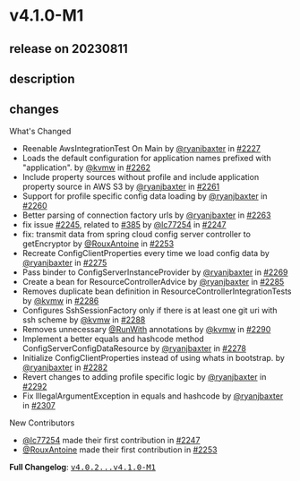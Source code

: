 # v4.1.0-M1

## release on 20230811

## description

## changes

What's Changed

* Reenable AwsIntegrationTest On Main by <a class="user-mention notranslate" data-hovercard-type="user" data-hovercard-url="/users/ryanjbaxter/hovercard" data-octo-click="hovercard-link-click" data-octo-dimensions="link_type:self" href="https://github.com/ryanjbaxter">@ryanjbaxter</a> in <a class="issue-link js-issue-link" data-error-text="Failed to load title" data-id="1576255726" data-permission-text="Title is private" data-url="https://github.com/spring-cloud/spring-cloud-config/issues/2227" data-hovercard-type="pull_request" data-hovercard-url="/spring-cloud/spring-cloud-config/pull/2227/hovercard" href="https://github.com/spring-cloud/spring-cloud-config/pull/2227">#2227</a>
* Loads the default configuration for application names prefixed with "application". by <a class="user-mention notranslate" data-hovercard-type="user" data-hovercard-url="/users/kvmw/hovercard" data-octo-click="hovercard-link-click" data-octo-dimensions="link_type:self" href="https://github.com/kvmw">@kvmw</a> in <a class="issue-link js-issue-link" data-error-text="Failed to load title" data-id="1694322229" data-permission-text="Title is private" data-url="https://github.com/spring-cloud/spring-cloud-config/issues/2262" data-hovercard-type="pull_request" data-hovercard-url="/spring-cloud/spring-cloud-config/pull/2262/hovercard" href="https://github.com/spring-cloud/spring-cloud-config/pull/2262">#2262</a>
* Include property sources without profile and include application property source in AWS S3 by <a class="user-mention notranslate" data-hovercard-type="user" data-hovercard-url="/users/ryanjbaxter/hovercard" data-octo-click="hovercard-link-click" data-octo-dimensions="link_type:self" href="https://github.com/ryanjbaxter">@ryanjbaxter</a> in <a class="issue-link js-issue-link" data-error-text="Failed to load title" data-id="1693214542" data-permission-text="Title is private" data-url="https://github.com/spring-cloud/spring-cloud-config/issues/2261" data-hovercard-type="pull_request" data-hovercard-url="/spring-cloud/spring-cloud-config/pull/2261/hovercard" href="https://github.com/spring-cloud/spring-cloud-config/pull/2261">#2261</a>
* Support for profile specific config data loading by <a class="user-mention notranslate" data-hovercard-type="user" data-hovercard-url="/users/ryanjbaxter/hovercard" data-octo-click="hovercard-link-click" data-octo-dimensions="link_type:self" href="https://github.com/ryanjbaxter">@ryanjbaxter</a> in <a class="issue-link js-issue-link" data-error-text="Failed to load title" data-id="1692442384" data-permission-text="Title is private" data-url="https://github.com/spring-cloud/spring-cloud-config/issues/2260" data-hovercard-type="pull_request" data-hovercard-url="/spring-cloud/spring-cloud-config/pull/2260/hovercard" href="https://github.com/spring-cloud/spring-cloud-config/pull/2260">#2260</a>
* Better parsing of connection factory urls by <a class="user-mention notranslate" data-hovercard-type="user" data-hovercard-url="/users/ryanjbaxter/hovercard" data-octo-click="hovercard-link-click" data-octo-dimensions="link_type:self" href="https://github.com/ryanjbaxter">@ryanjbaxter</a> in <a class="issue-link js-issue-link" data-error-text="Failed to load title" data-id="1696511065" data-permission-text="Title is private" data-url="https://github.com/spring-cloud/spring-cloud-config/issues/2263" data-hovercard-type="pull_request" data-hovercard-url="/spring-cloud/spring-cloud-config/pull/2263/hovercard" href="https://github.com/spring-cloud/spring-cloud-config/pull/2263">#2263</a>
* fix issue <a class="issue-link js-issue-link" data-error-text="Failed to load title" data-id="1656903266" data-permission-text="Title is private" data-url="https://github.com/spring-cloud/spring-cloud-config/issues/2245" data-hovercard-type="issue" data-hovercard-url="/spring-cloud/spring-cloud-config/issues/2245/hovercard" href="https://github.com/spring-cloud/spring-cloud-config/issues/2245">#2245</a>, related to <a class="issue-link js-issue-link" data-error-text="Failed to load title" data-id="151718092" data-permission-text="Title is private" data-url="https://github.com/spring-cloud/spring-cloud-config/issues/385" data-hovercard-type="issue" data-hovercard-url="/spring-cloud/spring-cloud-config/issues/385/hovercard" href="https://github.com/spring-cloud/spring-cloud-config/issues/385">#385</a> by <a class="user-mention notranslate" data-hovercard-type="user" data-hovercard-url="/users/lc77254/hovercard" data-octo-click="hovercard-link-click" data-octo-dimensions="link_type:self" href="https://github.com/lc77254">@lc77254</a> in <a class="issue-link js-issue-link" data-error-text="Failed to load title" data-id="1656997957" data-permission-text="Title is private" data-url="https://github.com/spring-cloud/spring-cloud-config/issues/2247" data-hovercard-type="pull_request" data-hovercard-url="/spring-cloud/spring-cloud-config/pull/2247/hovercard" href="https://github.com/spring-cloud/spring-cloud-config/pull/2247">#2247</a>
* fix: transmit data from spring cloud config server controller to getEncryptor by <a class="user-mention notranslate" data-hovercard-type="user" data-hovercard-url="/users/RouxAntoine/hovercard" data-octo-click="hovercard-link-click" data-octo-dimensions="link_type:self" href="https://github.com/RouxAntoine">@RouxAntoine</a> in <a class="issue-link js-issue-link" data-error-text="Failed to load title" data-id="1670195706" data-permission-text="Title is private" data-url="https://github.com/spring-cloud/spring-cloud-config/issues/2253" data-hovercard-type="pull_request" data-hovercard-url="/spring-cloud/spring-cloud-config/pull/2253/hovercard" href="https://github.com/spring-cloud/spring-cloud-config/pull/2253">#2253</a>
* Recreate ConfigClientProperties every time we load config data by <a class="user-mention notranslate" data-hovercard-type="user" data-hovercard-url="/users/ryanjbaxter/hovercard" data-octo-click="hovercard-link-click" data-octo-dimensions="link_type:self" href="https://github.com/ryanjbaxter">@ryanjbaxter</a> in <a class="issue-link js-issue-link" data-error-text="Failed to load title" data-id="1737223983" data-permission-text="Title is private" data-url="https://github.com/spring-cloud/spring-cloud-config/issues/2275" data-hovercard-type="pull_request" data-hovercard-url="/spring-cloud/spring-cloud-config/pull/2275/hovercard" href="https://github.com/spring-cloud/spring-cloud-config/pull/2275">#2275</a>
* Pass binder to ConfigServerInstanceProvider by <a class="user-mention notranslate" data-hovercard-type="user" data-hovercard-url="/users/ryanjbaxter/hovercard" data-octo-click="hovercard-link-click" data-octo-dimensions="link_type:self" href="https://github.com/ryanjbaxter">@ryanjbaxter</a> in <a class="issue-link js-issue-link" data-error-text="Failed to load title" data-id="1718675941" data-permission-text="Title is private" data-url="https://github.com/spring-cloud/spring-cloud-config/issues/2269" data-hovercard-type="pull_request" data-hovercard-url="/spring-cloud/spring-cloud-config/pull/2269/hovercard" href="https://github.com/spring-cloud/spring-cloud-config/pull/2269">#2269</a>
* Create a bean for ResourceControllerAdvice by <a class="user-mention notranslate" data-hovercard-type="user" data-hovercard-url="/users/ryanjbaxter/hovercard" data-octo-click="hovercard-link-click" data-octo-dimensions="link_type:self" href="https://github.com/ryanjbaxter">@ryanjbaxter</a> in <a class="issue-link js-issue-link" data-error-text="Failed to load title" data-id="1755243502" data-permission-text="Title is private" data-url="https://github.com/spring-cloud/spring-cloud-config/issues/2285" data-hovercard-type="pull_request" data-hovercard-url="/spring-cloud/spring-cloud-config/pull/2285/hovercard" href="https://github.com/spring-cloud/spring-cloud-config/pull/2285">#2285</a>
* Removes duplicate bean definition in ResourceControllerIntegrationTests by <a class="user-mention notranslate" data-hovercard-type="user" data-hovercard-url="/users/kvmw/hovercard" data-octo-click="hovercard-link-click" data-octo-dimensions="link_type:self" href="https://github.com/kvmw">@kvmw</a> in <a class="issue-link js-issue-link" data-error-text="Failed to load title" data-id="1756217744" data-permission-text="Title is private" data-url="https://github.com/spring-cloud/spring-cloud-config/issues/2286" data-hovercard-type="pull_request" data-hovercard-url="/spring-cloud/spring-cloud-config/pull/2286/hovercard" href="https://github.com/spring-cloud/spring-cloud-config/pull/2286">#2286</a>
* Configures SshSessionFactory only if there is at least one git uri with ssh scheme by <a class="user-mention notranslate" data-hovercard-type="user" data-hovercard-url="/users/kvmw/hovercard" data-octo-click="hovercard-link-click" data-octo-dimensions="link_type:self" href="https://github.com/kvmw">@kvmw</a> in <a class="issue-link js-issue-link" data-error-text="Failed to load title" data-id="1757170916" data-permission-text="Title is private" data-url="https://github.com/spring-cloud/spring-cloud-config/issues/2288" data-hovercard-type="pull_request" data-hovercard-url="/spring-cloud/spring-cloud-config/pull/2288/hovercard" href="https://github.com/spring-cloud/spring-cloud-config/pull/2288">#2288</a>
* Removes unnecessary <a class="user-mention notranslate" data-hovercard-type="organization" data-hovercard-url="/orgs/RunWith/hovercard" data-octo-click="hovercard-link-click" data-octo-dimensions="link_type:self" href="https://github.com/RunWith">@RunWith</a> annotations by <a class="user-mention notranslate" data-hovercard-type="user" data-hovercard-url="/users/kvmw/hovercard" data-octo-click="hovercard-link-click" data-octo-dimensions="link_type:self" href="https://github.com/kvmw">@kvmw</a> in <a class="issue-link js-issue-link" data-error-text="Failed to load title" data-id="1758218807" data-permission-text="Title is private" data-url="https://github.com/spring-cloud/spring-cloud-config/issues/2290" data-hovercard-type="pull_request" data-hovercard-url="/spring-cloud/spring-cloud-config/pull/2290/hovercard" href="https://github.com/spring-cloud/spring-cloud-config/pull/2290">#2290</a>
* Implement a better equals and hashcode method ConfigServerConfigDataResource by <a class="user-mention notranslate" data-hovercard-type="user" data-hovercard-url="/users/ryanjbaxter/hovercard" data-octo-click="hovercard-link-click" data-octo-dimensions="link_type:self" href="https://github.com/ryanjbaxter">@ryanjbaxter</a> in <a class="issue-link js-issue-link" data-error-text="Failed to load title" data-id="1748814335" data-permission-text="Title is private" data-url="https://github.com/spring-cloud/spring-cloud-config/issues/2278" data-hovercard-type="pull_request" data-hovercard-url="/spring-cloud/spring-cloud-config/pull/2278/hovercard" href="https://github.com/spring-cloud/spring-cloud-config/pull/2278">#2278</a>
* Initialize ConfigClientProperties instead of using whats in bootstrap. by <a class="user-mention notranslate" data-hovercard-type="user" data-hovercard-url="/users/ryanjbaxter/hovercard" data-octo-click="hovercard-link-click" data-octo-dimensions="link_type:self" href="https://github.com/ryanjbaxter">@ryanjbaxter</a> in <a class="issue-link js-issue-link" data-error-text="Failed to load title" data-id="1751683315" data-permission-text="Title is private" data-url="https://github.com/spring-cloud/spring-cloud-config/issues/2282" data-hovercard-type="pull_request" data-hovercard-url="/spring-cloud/spring-cloud-config/pull/2282/hovercard" href="https://github.com/spring-cloud/spring-cloud-config/pull/2282">#2282</a>
* Revert changes to adding profile specific logic by <a class="user-mention notranslate" data-hovercard-type="user" data-hovercard-url="/users/ryanjbaxter/hovercard" data-octo-click="hovercard-link-click" data-octo-dimensions="link_type:self" href="https://github.com/ryanjbaxter">@ryanjbaxter</a> in <a class="issue-link js-issue-link" data-error-text="Failed to load title" data-id="1760879798" data-permission-text="Title is private" data-url="https://github.com/spring-cloud/spring-cloud-config/issues/2292" data-hovercard-type="pull_request" data-hovercard-url="/spring-cloud/spring-cloud-config/pull/2292/hovercard" href="https://github.com/spring-cloud/spring-cloud-config/pull/2292">#2292</a>
* Fix IllegalArgumentException in equals and hashcode by <a class="user-mention notranslate" data-hovercard-type="user" data-hovercard-url="/users/ryanjbaxter/hovercard" data-octo-click="hovercard-link-click" data-octo-dimensions="link_type:self" href="https://github.com/ryanjbaxter">@ryanjbaxter</a> in <a class="issue-link js-issue-link" data-error-text="Failed to load title" data-id="1806710890" data-permission-text="Title is private" data-url="https://github.com/spring-cloud/spring-cloud-config/issues/2307" data-hovercard-type="pull_request" data-hovercard-url="/spring-cloud/spring-cloud-config/pull/2307/hovercard" href="https://github.com/spring-cloud/spring-cloud-config/pull/2307">#2307</a>

New Contributors

* <a class="user-mention notranslate" data-hovercard-type="user" data-hovercard-url="/users/lc77254/hovercard" data-octo-click="hovercard-link-click" data-octo-dimensions="link_type:self" href="https://github.com/lc77254">@lc77254</a> made their first contribution in <a class="issue-link js-issue-link" data-error-text="Failed to load title" data-id="1656997957" data-permission-text="Title is private" data-url="https://github.com/spring-cloud/spring-cloud-config/issues/2247" data-hovercard-type="pull_request" data-hovercard-url="/spring-cloud/spring-cloud-config/pull/2247/hovercard" href="https://github.com/spring-cloud/spring-cloud-config/pull/2247">#2247</a>
* <a class="user-mention notranslate" data-hovercard-type="user" data-hovercard-url="/users/RouxAntoine/hovercard" data-octo-click="hovercard-link-click" data-octo-dimensions="link_type:self" href="https://github.com/RouxAntoine">@RouxAntoine</a> made their first contribution in <a class="issue-link js-issue-link" data-error-text="Failed to load title" data-id="1670195706" data-permission-text="Title is private" data-url="https://github.com/spring-cloud/spring-cloud-config/issues/2253" data-hovercard-type="pull_request" data-hovercard-url="/spring-cloud/spring-cloud-config/pull/2253/hovercard" href="https://github.com/spring-cloud/spring-cloud-config/pull/2253">#2253</a>

<strong>Full Changelog</strong>: <a class="commit-link" href="https://github.com/spring-cloud/spring-cloud-config/compare/v4.0.2...v4.1.0-M1"><tt>v4.0.2...v4.1.0-M1</tt></a>

